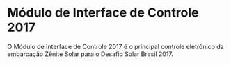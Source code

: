 # Módulo de Interface de Controle 2017
O Módulo de Interface de Controle 2017 é o principal controle eletrônico da embarcação Zênite Solar para o Desafio Solar Brasil 2017.

